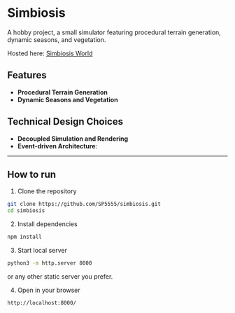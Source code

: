 # Simbiosis

A hobby project, a small simulator featuring procedural terrain generation, dynamic seasons, and vegetation.

Hosted here: [Simbiosis World](https://simbiosis-world.netlify.app)

## Features
- **Procedural Terrain Generation**
- **Dynamic Seasons and Vegetation**

## Technical Design Choices
- **Decoupled Simulation and Rendering**
- **Event-driven Architecture**:
---

## How to run

1. Clone the repository
```bash
git clone https://github.com/SP5555/simbiosis.git
cd simbiosis
```

2. Install dependencies
```bash
npm install
```

3. Start local server
```bash
python3 -m http.server 8000
```
or any other static server you prefer.

4. Open in your browser
```bash
http://localhost:8000/
```